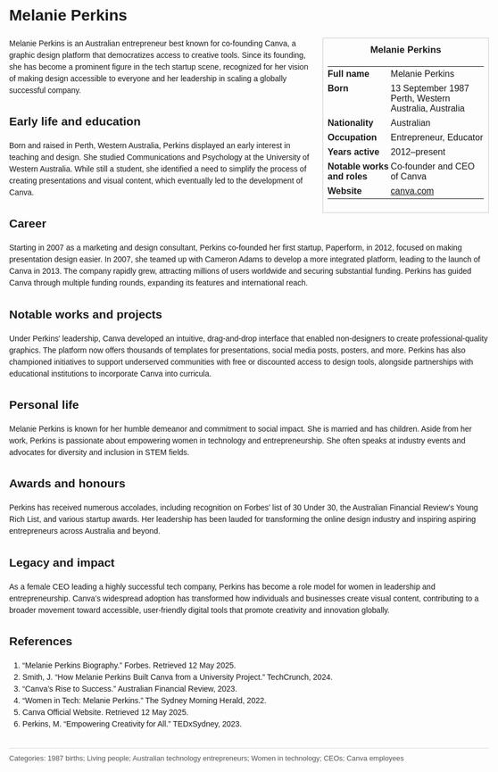 <!DOCTYPE html>
<html>
<head>
  <title>Melanie Perkins – Profile</title>
  <style>
    body { font-family: Arial, sans-serif; margin: 2rem auto; max-width: 960px; line-height: 1.5; }
    aside.infobox { float: right; width: 280px; margin: 0 0 1rem 1.5rem; border: 1px solid #ccc; padding: 0.5rem; font-size: 0.9rem; }
    aside.infobox h3 { text-align: center; margin-top: 0; }
    aside.infobox table { width: 100%; border-collapse: collapse; }
    aside.infobox td { padding: 0.25rem 0; vertical-align: top; }
    h1 { margin-top: 0; }
    footer.categories { font-size: 0.8rem; color: #555; border-top: 1px solid #ddd; padding-top: 0.5rem; margin-top: 2rem; }
  </style>
</head>
<body>
  <h1>Melanie Perkins</h1>
  <aside class="infobox">
    <h3>Melanie Perkins</h3>
    <table>
      <tr><td><strong>Full name</strong></td><td>Melanie Perkins</td></tr>
      <tr><td><strong>Born</strong></td><td>13 September 1987<br>Perth, Western Australia, Australia</td></tr>
      <tr><td><strong>Nationality</strong></td><td>Australian</td></tr>
      <tr><td><strong>Occupation</strong></td><td>Entrepreneur, Educator</td></tr>
      <tr><td><strong>Years active</strong></td><td>2012–present</td></tr>
      <tr><td><strong>Notable works and roles</strong></td><td>Co-founder and CEO of Canva</td></tr>
      <tr><td><strong>Website</strong></td><td><a href="https://www.canva.com">canva.com</a></td></tr>
    </table>
  </aside>
  <p>Melanie Perkins is an Australian entrepreneur best known for co-founding Canva, a graphic design platform that democratizes access to creative tools. Since its founding, she has become a prominent figure in the tech startup scene, recognized for her vision of making design accessible to everyone and her leadership in scaling a globally successful company.</p>
  
  <h2>Early life and education</h2>
  <p>Born and raised in Perth, Western Australia, Perkins displayed an early interest in teaching and design. She studied Communications and Psychology at the University of Western Australia. While still a student, she identified a need to simplify the process of creating presentations and visual content, which eventually led to the development of Canva.</p>
  
  <h2>Career</h2>
  <p>Starting in 2007 as a marketing and design consultant, Perkins co-founded her first startup, Paperform, in 2012, focused on making presentation design easier. In 2007, she teamed up with Cameron Adams to develop a more integrated platform, leading to the launch of Canva in 2013. The company rapidly grew, attracting millions of users worldwide and securing substantial funding. Perkins has guided Canva through multiple funding rounds, expanding its features and international reach.</p>
  
  <h2>Notable works and projects</h2>
  <p>Under Perkins' leadership, Canva developed an intuitive, drag-and-drop interface that enabled non-designers to create professional-quality graphics. The platform now offers thousands of templates for presentations, social media posts, posters, and more. Perkins has also championed initiatives to support underserved communities with free or discounted access to design tools, alongside partnerships with educational institutions to incorporate Canva into curricula.</p>
  
  <h2>Personal life</h2>
  <p>Melanie Perkins is known for her humble demeanor and commitment to social impact. She is married and has children. Aside from her work, Perkins is passionate about empowering women in technology and entrepreneurship. She often speaks at industry events and advocates for diversity and inclusion in STEM fields.</p>
  
  <h2>Awards and honours</h2>
  <p>Perkins has received numerous accolades, including recognition on Forbes’ list of 30 Under 30, the Australian Financial Review’s Young Rich List, and various startup awards. Her leadership has been lauded for transforming the online design industry and inspiring aspiring entrepreneurs across Australia and beyond.</p>
  
  <h2>Legacy and impact</h2>
  <p>As a female CEO leading a highly successful tech company, Perkins has become a role model for women in leadership and entrepreneurship. Canva’s widespread adoption has transformed how individuals and businesses create visual content, contributing to a broader movement toward accessible, user-friendly digital tools that promote creativity and innovation globally.</p>
  
  <h2>References</h2>
  <ol>
    <li>“Melanie Perkins Biography.” Forbes. Retrieved 12 May 2025.</li>
    <li>Smith, J. “How Melanie Perkins Built Canva from a University Project.” TechCrunch, 2024.</li>
    <li>“Canva’s Rise to Success.” Australian Financial Review, 2023.</li>
    <li>“Women in Tech: Melanie Perkins.” The Sydney Morning Herald, 2022.</li>
    <li>Canva Official Website. Retrieved 12 May 2025.</li>
    <li>Perkins, M. “Empowering Creativity for All.” TEDxSydney, 2023.</li>
  </ol>
  
  <footer class="categories">Categories: 1987 births; Living people; Australian technology entrepreneurs; Women in technology; CEOs; Canva employees</footer>
</body>
</html>
